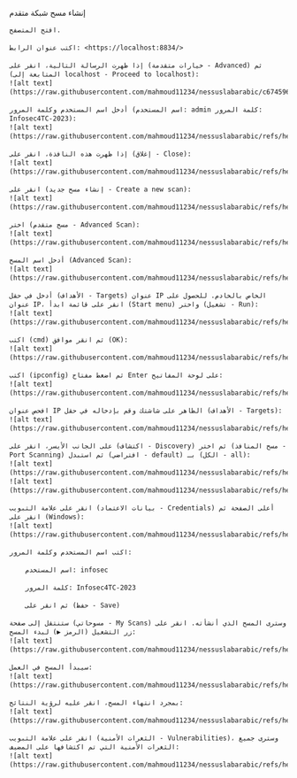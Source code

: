 إنشاء مسح شبكة متقدم

    افتح المتصفح.

    اكتب عنوان الرابط: <https://localhost:8834/>

    إذا ظهرت الرسالة التالية، انقر على (خيارات متقدمة - Advanced) ثم (المتابعة إلى localhost - Proceed to localhost):
    ![alt text](https://raw.githubusercontent.com/mahmoud11234/nessuslabarabic/c6745965f0524f0b77303b583e342e519dc33a78/1.png)

    أدخل اسم المستخدم وكلمة المرور (اسم المستخدم: admin كلمة المرور: Infosec4TC-2023):
    ![alt text](https://raw.githubusercontent.com/mahmoud11234/nessuslabarabic/refs/heads/main/2.png)

    إذا ظهرت هذه النافذة، انقر على (إغلاق - Close):
    ![alt text](https://raw.githubusercontent.com/mahmoud11234/nessuslabarabic/refs/heads/main/3.png)

    انقر على (إنشاء مسح جديد - Create a new scan):
    ![alt text](https://raw.githubusercontent.com/mahmoud11234/nessuslabarabic/refs/heads/main/4.png)

    اختر (مسح متقدم - Advanced Scan):
    ![alt text](https://raw.githubusercontent.com/mahmoud11234/nessuslabarabic/refs/heads/main/5.png)

    أدخل اسم المسح (Advanced Scan):
    ![alt text](https://raw.githubusercontent.com/mahmoud11234/nessuslabarabic/refs/heads/main/6.png)

    أدخل في حقل (الأهداف - Targets) عنوان IP الخاص بالخادم. للحصول على عنوان IP، انقر على قائمة ابدأ (Start menu) واختر (تشغيل - Run):
    ![alt text](https://raw.githubusercontent.com/mahmoud11234/nessuslabarabic/refs/heads/main/7.png)

    اكتب (cmd) ثم انقر موافق (OK):
    ![alt text](https://raw.githubusercontent.com/mahmoud11234/nessuslabarabic/refs/heads/main/8.png)

    اكتب (ipconfig) ثم اضغط مفتاح Enter على لوحة المفاتيح:
    ![alt text](https://raw.githubusercontent.com/mahmoud11234/nessuslabarabic/refs/heads/main/9.png)

    افحص عنوان IP الظاهر على شاشتك وقم بإدخاله في حقل (الأهداف - Targets):
    ![alt text](https://raw.githubusercontent.com/mahmoud11234/nessuslabarabic/refs/heads/main/10.png)

    على الجانب الأيسر، انقر على (اكتشاف - Discovery) ثم اختر (مسح المنافذ - Port Scanning) ثم استبدل (افتراضي - default) بـ (الكل - all):
    ![alt text](https://raw.githubusercontent.com/mahmoud11234/nessuslabarabic/refs/heads/main/11.png)
    ![alt text](https://raw.githubusercontent.com/mahmoud11234/nessuslabarabic/refs/heads/main/12.png)

    انقر على علامة التبويب (بيانات الاعتماد - Credentials) أعلى الصفحة ثم انقر على (Windows):
    ![alt text](https://raw.githubusercontent.com/mahmoud11234/nessuslabarabic/refs/heads/main/13.png)

    اكتب اسم المستخدم وكلمة المرور:

        اسم المستخدم: infosec

        كلمة المرور: Infosec4TC-2023

        ثم انقر على (حفظ - Save)

    ستنتقل إلى صفحة (مسوحاتي - My Scans) وسترى المسح الذي أنشأته. انقر على زر التشغيل (الرمز ▶) لبدء المسح:
    ![alt text](https://raw.githubusercontent.com/mahmoud11234/nessuslabarabic/refs/heads/main/14.png)

    سيبدأ المسح في العمل:
    ![alt text](https://raw.githubusercontent.com/mahmoud11234/nessuslabarabic/refs/heads/main/15.png)

    بمجرد انتهاء المسح، انقر عليه لرؤية النتائج:
    ![alt text](https://raw.githubusercontent.com/mahmoud11234/nessuslabarabic/refs/heads/main/16.png)

    انقر على علامة التبويب (الثغرات الأمنية - Vulnerabilities)، وسترى جميع الثغرات الأمنية التي تم اكتشافها على المضيف:
    ![alt text](https://raw.githubusercontent.com/mahmoud11234/nessuslabarabic/refs/heads/main/17.png)
